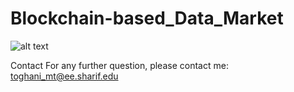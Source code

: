 # Blockchain-based_Data_Market

![alt text](https://github.com/mttoghani/Blockchain-based_Data_Market/blob/master/Poster.jpg)

Contact
For any further question, please contact me: toghani_mt@ee.sharif.edu
